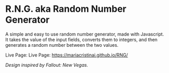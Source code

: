 # R.N.G. aka Random Number Generator
A simple and easy to use random number generator, made with Javascript.
It takes the value of the input fields, converts them to integers, and then generates a random number between the two values.

Live Page: Live Page: https://mariacristinai.github.io/RNG/

_Design inspired by Fallout: New Vegas._
